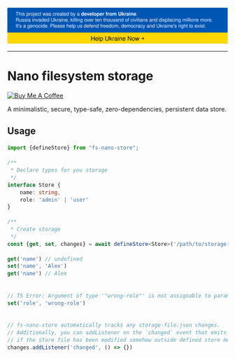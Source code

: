 [![Stand With Ukraine](https://raw.githubusercontent.com/vshymanskyy/StandWithUkraine/main/banner-direct-single.svg)](https://stand-with-ukraine.pp.ua)

---

# Nano filesystem storage
<a href="https://www.buymeacoffee.com/kozack" target="_blank"><img src="https://cdn.buymeacoffee.com/buttons/v2/default-red.png" height="60" alt="Buy Me A Coffee"></a>

A minimalistic, secure, type-safe, zero-dependencies, persistent data store.

## Usage

```ts
import {defineStore} from "fs-nano-store";

/**
 * Declare types for you storage
 */
interface Store {
    name: string,
    role: 'admin' | 'user'
}

/**
 * Create storage
 */
const {get, set, changes} = await defineStore<Store>('/path/to/storage-file.json')

get('name') // undefined
set('name', 'Alex')
get('name') // Alex


// TS Error: Argument of type '"wrong-role"' is not assignable to parameter of type '"admin" | "user"'.
set('role', 'wrong-role')


// fs-nano-store automatically tracks any storage-file.json changes.
// Additionally, you can addListener on the `changed` event that emits
// if the store file has been modified somehow outside defined store methods.
changes.addListener('changed', () => {})
```
